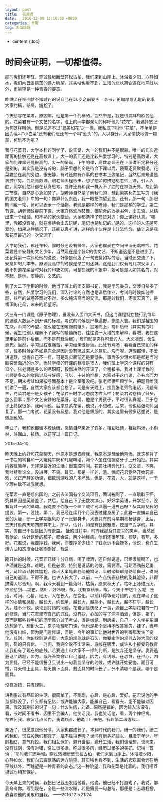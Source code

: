 ```yaml
---
layout: post
title:  花菜君
date:   2016-12-08 13:10:00 +0800
categories: 卑陬
tag: 木瓜琼瑶
---
```


* content
{:toc}


时间会证明，一切都值得。
====================================

那时我们还年轻。穿过残垣断壁苍松古柏，我们来到山崖上。沐浴着夕阳，心静如水，我们向云雾飘荡的远方眺望。其实啥也看不到，生活的悲欢离合远在地平线以外，而眺望是一种青春的姿态。

昨晚上在空间恬不知耻的的说自己在30岁之前要写一本书，更加厚颜无耻的要求大家约稿，结果，尴尬了。

今天想写花菜君，原因嘛，他是第一个约稿的，当然不是，我是很崇拜和欣赏他的。花菜君有一个文艺的名字，班上的同学都亲切的称呼他为“花花”，我选择忘记为何这样叫他，但是总逃不过“貌美如花”之一类。我私底下叫他“花菜”，不单单是因为我叫“小白菜”还有我们班还有一个叫“葱头”的，人以群分，大家愉快地做一颗菜，何乐不为呢？

我与花菜君，大学本科的同学了，说实话，大一的我们并不是很熟。唯一的几次近距离的接触还是在高数课上。大一的我们还是比较热爱学习的，特别是高数课，大家的到课率还是很高的。大一的圣诞，下午的课，高数老师还在上面讲不定积分还是别的，其实我是没有听的，脑子里想的全是待会下课以后，寝室还要聚餐呢。花菜君坐在我的旁边，很安静，有时还煞有介事的在书本上做笔记，当然后来知道是装腔作势。当然高数课，胡老师全程板书，想了想如何描述胡老师上课，引人入胜，同学们估计都在认真思考，或许还有和我一样入不了胜的在神游天外。熬到第二节课，自然是心急如焚了。胡老师自然是了解我们的，想到梁实秋先生写的《我的国文老师》中的一句：你算什么东西，我一眼把你望到底。还有，那一句：那眼睛间或一轮，尚可以表示一个活物。老师是那样的老师，我们是那样的学生。第三节课，胡老师说提前下课，大家自然欢欣鼓舞，很配合的收拾书包，出去浪。总结出来一个经验，和不熟的家伙搭讪，大家都选择了夸赞对方：你上课好认真。“哪里，我都没有听，就在想待会出去玩呢，笔记也是乱记的。”是的，这样的人还是可爱的，如果这种情况下，还能认真听讲，这样的小伙伴是十分恐怖的。估计这是我和花菜最近的一次交流了。

大学的我们，都还年轻，那时候还没有微信，大家也都爱在空间里面无病呻吟。花菜君是个安静的文艺少年，当然现在是个装C的伪文艺，不知道这是不是进步了。还记得第一次评论他的说说，好像是他发了一句安意如写的话，当时还交流了下，安意如的几本书。原谅我高中的时候是纳兰的迷妹。这是我们仅有的几次交涉了。我不知道花菜当时对我的印象如何，可是在我的印象中，她可是是人如其名的，对不起，是他。安静的，文艺的。

到了大二下学期的时候，他当了班上的团支部书记，我是学习委员，交涉自然多了些，自然，热爱学习的我们，深入讨论的自然也是课后作业，考试的时候如何押题，往年的试卷答案对不对，多么纯洁高尚的交流。那是的我们，还很天真了，是祖国的花朵，未来的希望呀。

大三有一门课是《原子物理》，虽没有入围四大天书，但这门课程特立独行到每年的选课人数达不到开课的标准，考试的时候是尸横遍野，惨绝人寰。我们是祖国的花朵，未来的希望，怎么能在困难面前低头，迎难而上，前仆后继（其实有的时候，我生怕别人理解不了我写的精髓所在，往往说一大堆的来解释，看吧，我在这里用的是前仆后继，而不是前赴后继），我们就是这样可爱的人，大义凛然，舍生忘死。当然，学习过程很痛苦，学习结果很惨淡。此处有鸡汤：看看自己现在的样子，很多时候的不如意完全是因为没有听过来人的意见。然而呢，道理都懂，不爱讲道理，觉得自己不一样，可是现实面前还是要低头。事后多少泪水都是都是当时脑袋里面近的水呀。当时学校的开课的标准是15人，我们班上学这个课程的只有13个。张老师是多么的尽职呀，毅然决然的开课了，全程板书，我对上课半数的老师是多么的敬佩以及有好感，可以，十分的抱歉，大家对于这门课，心有余而力不足。期末考试如果按卷面基本上是全军覆没吧。张老师很照顾学生，把题目给我们讲了一遍，自然大家应该都合格了。可是有天晚上，接到张老师的电话，问题有三，花菜君是不是女孩子；花菜君平时学习态度怎样么样；花菜君试卷错了很多，怎么回事；那个文艺安静的花菜呀，老师，他是个男孩子，平时很认真呢，至于卷子上错误很多，我问问他。后来联系花菜，他说，不想改。后来，他也给张老师回复了。那一门考试，花菜没有及格。我对他是佩服的。其实这里有很多话想说，是佩服他的。

毕业了，我和他都留本校读研，感情自然亲近了许多。相互吐槽，相互鸡汤，小树林，珞珈山，操场。以前写过一篇日记。

2015-04-10 

昨天晚上约好和花菜聊天，他原本是想安慰我，我原本是想给他鸡汤。就这样背了一书包的零食和一大罐纯牛奶和几罐啤酒，两个人坐在信操路牙子上开始扯。其实内容很简单，无非是最近的生活：很空没时间。花君吐槽码代码，没文章，不爽。我吐槽看论文，没进展，不爽。其实。都是一样的，渣。惊闻花君竟然开始玩游戏，义正严辞的劝谏，细数玩游戏的几多坏处，但是，花君，人，就是这样，一千个理由敌不过我就想。

花菜君一直是想出国的，之前去法国有个交流项目，面试被刷了，一直耿耿于怀，究其原因是英语差了，然后，给自己下了无数次决心，好好学英语，开学至今，没有背过一天的单词。我说要不你报一个班？或许可以逼一逼自己呀？及其鄙视我的提议，第一，没钱，第二，我已经连续几个月没去过健身房了；此君一直嫌弃自己长的太瘦，研一上学期跟风办了一张健身卡，大概只有前两星期积极健身，此后，三天打鱼两天晒网都算不上，所以，估计，如是有钱报雅思，还是不会学的。其实，对自己不狠是因为有退路。
扯的过程中，时有我那及其震耳的笑声，当然还有他的。估计跑步的孩子，都会说，两个神经病。他们还很年轻，有梦。有梦，多好。花君说，我要挣钱，我问，你要挣多少钱？？钱永远不会嫌多，他说，也许生活方式和态度会让钱刚刚好，我说。

刚开始的时候，花菜君已经十分自然，喝了啤酒，还自然说道，已经很能喝了，也许酒就是这样，难喝，但是必须。特别是说话的时候，需要酒，可趁酒劲鼓足勇气，可趁酒劲掩其尴尬。谈话大半是我在给他鸡汤，平时这些都是说给自己，说服自己的道理。不得不说，也许人长大了，以前，一点点伤春悲秋的及其渲染，非得搞得人尽皆知，啊，我今天看到一篇落叶，枯黄，原来秋天了，枯叶上脉络历历，不经想到....现在，落叶，好冷呀，唉，没有穿秋裤，唉，今天中午吃什么呢，生活，时间，心情，经历，人在长大，在变化，以前非得争论对错的，现在早没了这样的心情和感情。越长大，约孤单，越长大，越胆小，越长大，越不在乎，越长大，越不计较。谈论到对错的问题，花君倒是伤感了一番，源自上学期花君的一门必修课，当时花君坚守自己的底线，没有抄，心酸的写了洋洋洒洒，但是，挂了，反而是那些抄手机的同学高分过了考试，很是纠结。到后来，自己一个人坐在东湖边想通了。想到大三，原子物理那门课，他也是那个坚持不改答案的，挂了，当年他没有纠结，因为是门选修课，但是，今年的事却让他对世界的判断都发生了变化。规则，你的规则是鸡蛋，大家的规则就是石头，你要拿你的规则去碰大家的规则，碎的只有你。一时间，我完全说不出话来，底线在哪里，或许从小接受的教育让我们有了现在的底线，若要遇上和大家不一样的判断，是放弃还是坚守。我要逃避这个话题，因为，或许答案会让自己羞耻，因为，有诱惑。在恐惧，在担心，因为质疑，已经不能信誓旦旦说出一句我能坚守的时候，或许就开始妥协。面目可憎，每天带上面具，每天摘下面具，戴面具的时间长了，分不清哪个是我。哪个是面具。

没有对错，只有规则。

讲到要过有品质的生活，很简单了，不刷剧，心趣，是心趣，爱好。花君说他的手茧都快没了，什么都有记忆，或许能骗大家，能骗自己，看看去，能不能骗过因果。我及其别扭的说了一句：什么生肉，刘备...果然是错的，因为输入法没有，看，长时间不看书，因果不会骗人。他笑话我，我也笑话他，看，两个神经病。
花君问我，寝室几点关门，我说11点，他说：回去吧。我赶第二波游戏...

亲近了，很愿意跟他分享。大家也都成长了。本科时代的我们，研一的我们，研二的我们，现在的我们都变了，是不是进步呢？世间有很多好朋友，相逢于年少，年龄相仿，意气相投。我们相互保护，避开世俗，避开生活，我们谈理想，谈未来，没有规则，没有对错，说过很多话，吃过很多肉，经历过很多的美好。记得一首诗：“那时我们还年轻。穿过残垣断壁苍松古柏，我们来到山崖上。沐浴着夕阳，心静如水，我们向云雾飘荡的远方眺望。其实啥也看不到，生活的悲欢离合远在地平线以外，而眺望是一种青春的姿态。”这一种眺望，我和花菜是比肩的。我们相互坦诚也相互保护。

今天早上来的时候，我把日记截图发给他看，他说，他已经不打游戏了，我说，那我夸夸你。写到现在，全是一些流水账，若是需要一句总结，那便是：志趣相投，我喜欢他的勇敢和自我。 
                                                        ——2016.12.5.21:24